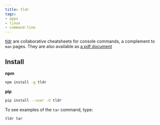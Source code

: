 ```yaml
---
title: tldr
tags:
- apps
- linux
- command-line
---
```


[tldr](https://github.com/tldr-pages/tldr) are collaborative cheatsheets for console commands, a complement to `man` pages. They are also available as [a pdf document](https://tldr.sh/assets/tldr-book.pdf)
## Install

**npm**
```sh
npm install -g tldr
```

**pip**
```sh
pip install --user -U tldr
```

To see examples of the `tar` command, type:

```sh
tldr tar
```

